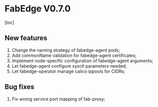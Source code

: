 # FabEdge V0.7.0

[toc]

## New features

1. Change the naming strategy of fabedge-agent pods;
2. Add commonName validation for fabedge-agent certificates;
3. Implement node-specific configuration of fabedge-agent arguments;
4. Let fabedge-agent configure sysctl parameters needed;
5. Let fabedge-operator manage calico ippools for CIDRs;



## Bug fixes

1. Fix wrong service port mapping of fab-proxy;

